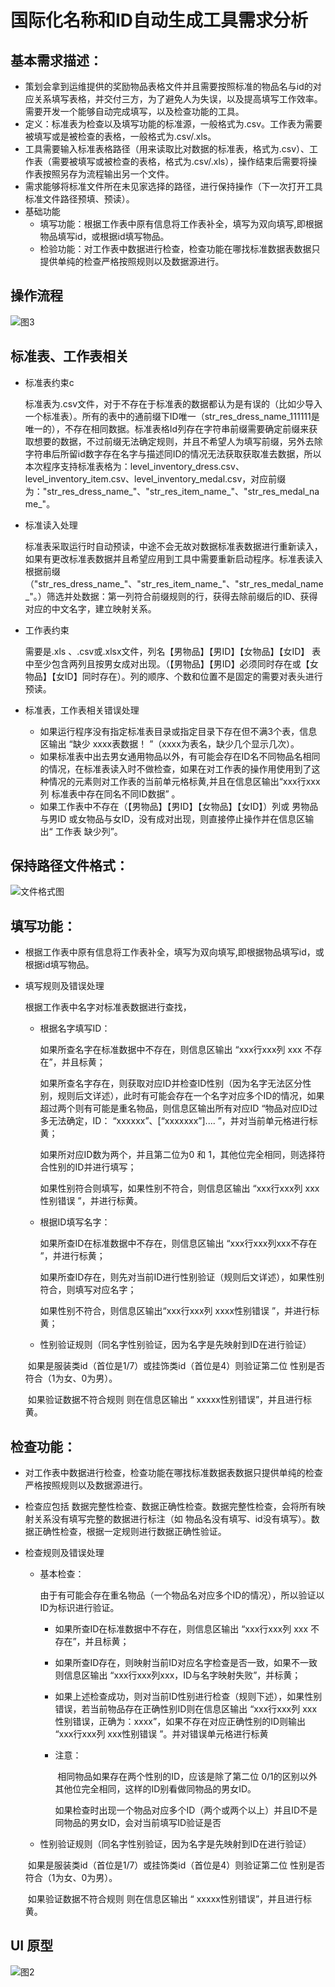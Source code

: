 # 国际化名称和ID自动生成工具需求分析
## 基本需求描述：

* 策划会拿到运维提供的奖励物品表格文件并且需要按照标准的物品名与id的对应关系填写表格，并交付三方，为了避免人为失误，以及提高填写工作效率。需要开发一个能够自动完成填写，以及检查功能的工具。
* 定义：标准表为检查以及填写功能的标准源，一般格式为.csv。工作表为需要被填写或是被检查的表格，一般格式为.csv/.xls。
* 工具需要输入标准表格路径（用来读取比对数据的标准表，格式为.csv）、工作表（需要被填写或被检查的表格，格式为.csv/.xls），操作结束后需要将操作表按照另存为流程输出另一个文件。
* 需求能够将标准文件所在未见家选择的路径，进行保持操作（下一次打开工具 标准文件路径预填、预读）。
* 基础功能
  * 填写功能：根据工作表中原有信息将工作表补全，填写为双向填写,即根据物品填写id，或根据id填写物品。
  * 检验功能：对工作表中数据进行检查，检查功能在哪找标准数据表数据只提供单纯的检查严格按照规则以及数据源进行。
## 操作流程

![图3](E:\需求分析\2019-1-23_配置需求检查工具\Active.png)

## 标准表、工作表相关

* 标准表约束c

  标准表为.csv文件，对于不存在于标准表的数据都认为是有误的（比如少导入一个标准表）。所有的表中的通前缀下ID唯一（str_res_dress_name\_111111是唯一的），不存在相同数据。标准表格Id列存在字符串前缀需要确定前缀来获取想要的数据，不过前缀无法确定规则，并且不希望人为填写前缀，另外去除字符串后所留id数字存在名字与描述同ID的情况无法获取获取准去数据，所以本次程序支持标准表格为：level_inventory_dress.csv、level_inventory_item.csv、level_inventory_medal.csv，对应前缀为："str_res_dress_name\_"、"str_res_item_name\_"、"str_res_medal_name\_"。
* 标准读入处理

  标准表采取运行时自动预读，中途不会无故对数据标准表数据进行重新读入，如果有更改标准表数据并且希望应用到工具中需要重新启动程序。标准表读入根据前缀（"str_res_dress_name\_"、"str_res_item_name\_"、"str_res_medal_name\_"。）筛选并处数据：第一列符合前缀规则的行，获得去除前缀后的ID、获得对应的中文名字，建立映射关系。
* 工作表约束

  需要是.xls 、.csv或.xlsx文件，列名【男物品】【男ID】【女物品】【女ID】 表中至少包含两列且按男女成对出现。（【男物品】【男ID】必须同时存在或【女物品】【女ID】同时存在）。列的顺序、个数和位置不是固定的需要对表头进行预读。
* 标准表，工作表相关错误处理
  * 如果运行程序没有指定标准表目录或指定目录下存在但不满3个表，信息区输出  “缺少 xxxx表数据！ ”（xxxx为表名，缺少几个显示几次）。
  * 如果标准表中出去男女通用物品以外，有可能会存在ID名不同物品名相同的情况，在标准表读入时不做检查，如果在对工作表的操作用使用到了这种情况的元素则对工作表的当前单元格标黄,并且在信息区输出“xxx行xxx列 标准表中存在同名不同ID数据” 。
  * 如果工作表中不存在（【男物品】【男ID】【女物品】【女ID】）列或 男物品与男ID 或女物品与女ID，没有成对出现，则直接停止操作并在信息区输出“ 工作表 缺少列”。

## 保持路径文件格式：

![文件格式图](E:\需求分析\2019-1-23_配置需求检查工具\fileformat.png)

## 填写功能：
* 根据工作表中原有信息将工作表补全，填写为双向填写,即根据物品填写id，或根据id填写物品。

* 填写规则及错误处理

    根据工作表中名字对标准表数据进行查找，

    * 根据名字填写ID：

      如果所查名字在标准数据中不存在，则信息区输出  “xxx行xxx列 xxx 不存在”，并且标黄；

      如果所查名字存在，则获取对应ID并检查ID性别（因为名字无法区分性别，规则后文详述），此时有可能会存在一个名字对应多个ID的情况，如果超过两个则有可能是重名物品，则信息区输出所有对应ID “物品对应ID过多无法确定，ID： “xxxxxx”、[“xxxxxxx”].... ”，并对当前单元格进行标黄；

      如果所对应ID数为两个，并且第二位为0 和 1，其他位完全相同，则选择符合性别的ID并进行填写；

      如果性别符合则填写，如果性别不符合，则信息区输出 “xxx行xxx列 xxx性别错误 ”，并进行标黄。

    * 根据ID填写名字：

      如果所查ID在标准数据中不存在，则信息区输出 “xxx行xxx列xxx不存在 ”，并进行标黄；

      如果所查ID存在，则先对当前ID进行性别验证（规则后文详述），如果性别符合，则填写对应名字；

      如果性别不符合，则信息区输出“xxx行xxx列 xxxx性别错误 ”，并进行标黄；

    * 性别验证规则（同名字性别验证，因为名字是先映射到ID在进行验证）

    ​	如果是服装类id（首位是1/7）或挂饰类id（首位是4）则验证第二位 性别是否符合（1为女、0为男）。

    ​	如果验证数据不符合规则 则在信息区输出 “ xxxxx性别错误”，并且进行标黄。

## 检查功能：

* 对工作表中数据进行检查，检查功能在哪找标准数据表数据只提供单纯的检查严格按照规则以及数据源进行。

* 检查应包括 数据完整性检查、数据正确性检查。数据完整性检查，会将所有映射关系没有填写完整的数据进行标注（如 物品名没有填写、id没有填写）。数据正确性检查，根据一定规则进行数据正确性验证。

* 检查规则及错误处理

  * 基本检查：

    ​	由于有可能会存在重名物品（一个物品名对应多个ID的情况），所以验证以ID为标识进行验证。

    * 如果所查ID在标准数据中不存在，则信息区输出  “xxx行xxx列 xxx 不存在”，并且标黄；

    * 如果所查ID存在，则映射当前ID对应名字检查是否一致，如果不一致则信息区输出 “xxx行xxx列xxx，ID与名字映射失败”，并标黄；

    * 如果上述检查成功，则对当前ID性别进行检查（规则下述），如果性别错误，若当前物品存在正确性别ID则在信息区输出 “xxx行xxx列 xxx性别错误，正确为：xxxx”，如果不存在对应正确性别的ID则输出 “xxx行xxx列 xxx性别错误 ”。并对错误单元格进行标黄

    * 注意：

      ​	相同物品如果存在两个性别的ID，应该是除了第二位 0/1的区别以外其他位完全相同，这样的ID别看做同物品的男女ID。

      ​	如果检查时出现一个物品对应多个ID（两个或两个以上）并且ID不是同物品的男女ID，会对当前填写ID验证是否

  - 性别验证规则（同名字性别验证，因为名字是先映射到ID在进行验证）

  ​	如果是服装类id（首位是1/7）或挂饰类id（首位是4）则验证第二位 性别是否符合（1为女、0为男）。

  ​	如果验证数据不符合规则 则在信息区输出 “ xxxxx性别错误”，并且进行标黄。
## UI 原型

![图2](/UIPrototype.png)









